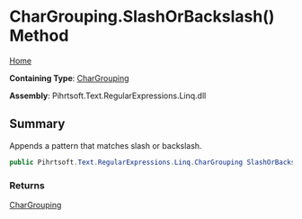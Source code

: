 # CharGrouping\.SlashOrBackslash\(\) Method

[Home](../../../../../../README.md)

**Containing Type**: [CharGrouping](../README.md)

**Assembly**: Pihrtsoft\.Text\.RegularExpressions\.Linq\.dll

## Summary

Appends a pattern that matches slash or backslash\.

```csharp
public Pihrtsoft.Text.RegularExpressions.Linq.CharGrouping SlashOrBackslash()
```

### Returns

[CharGrouping](../README.md)

